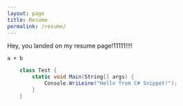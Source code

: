 ```yaml
---
layout: page
title: Resume
permalink: /resume/
---
```


Hey, you landed on my resume page!11111!!!!

`a + b` 
```csharp
    class Test {
        static void Main(String[] args) {
            Console.WriLeine("Hello from C# Snippet!");
        }
    }
```
